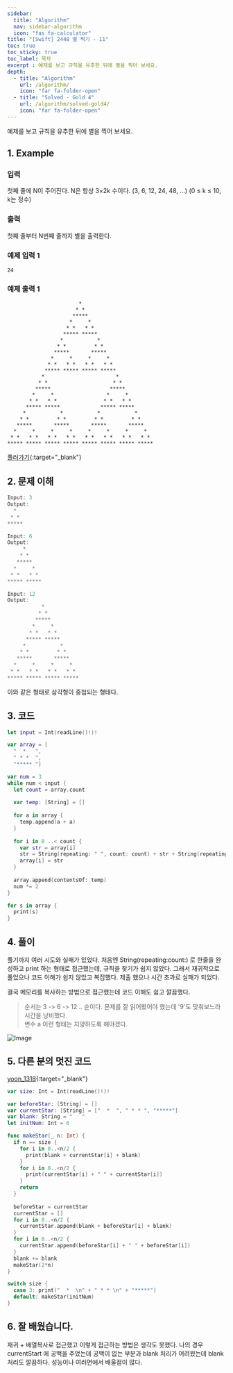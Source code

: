 ```yaml
---
sidebar:
  title: "Algorithm"
  nav: sidebar-algorithm
  icon: "fas fa-calculator"
title: "[Swift] 2448 별 찍기 - 11"
toc: true
toc_sticky: true
toc_label: 목차
excerpt : 예제를 보고 규칙을 유추한 뒤에 별을 찍어 보세요.
depth: 
  - title: "Algorithm"
    url: /algorithm/
    icon: "far fa-folder-open"
  - title: "Solved - Gold 4"
    url: /algorithm/solved-gold4/
    icon: "far fa-folder-open"
---
```

예제를 보고 규칙을 유추한 뒤에 별을 찍어 보세요.

## 1. Example
### 입력
첫째 줄에 N이 주어진다. N은 항상 3×2k 수이다. (3, 6, 12, 24, 48, ...) (0 ≤ k ≤ 10, k는 정수)

### 출력
첫째 줄부터 N번째 줄까지 별을 출력한다.

### 예제 입력 1
```
24
```
### 예제 출력 1
```
                       *                       
                      * *                      
                     *****                     
                    *     *                    
                   * *   * *                   
                  ***** *****                  
                 *           *                 
                * *         * *                
               *****       *****               
              *     *     *     *              
             * *   * *   * *   * *             
            ***** ***** ***** *****            
           *                       *           
          * *                     * *          
         *****                   *****         
        *     *                 *     *        
       * *   * *               * *   * *       
      ***** *****             ***** *****      
     *           *           *           *     
    * *         * *         * *         * *    
   *****       *****       *****       *****   
  *     *     *     *     *     *     *     *  
 * *   * *   * *   * *   * *   * *   * *   * * 
***** ***** ***** ***** ***** ***** ***** *****
```
[<i class="fas fa-link"></i> 풀러가기](https://www.acmicpc.net/problem/2448){:target="_blank"}  
## 2. 문제 이해
```swift
Input: 3
Output: 
  *   
 * *  
***** 
```

```swift
Input: 6
Output: 
     *      
    * *     
   *****    
  *     *   
 * *   * *  
***** ***** 
```

```swift
Input: 12
Output: 
           *            
          * *           
         *****          
        *     *         
       * *   * *        
      ***** *****       
     *           *      
    * *         * *     
   *****       *****    
  *     *     *     *   
 * *   * *   * *   * *  
***** ***** ***** ***** 
```

이와 같은 형태로 삼각형이 중첩되는 형태다. 

## 3. 코드
```swift
let input = Int(readLine()!)!

var array = [
  "  *   ",
  " * *  ",
  "***** "]

var num = 3
while num < input {
  let count = array.count
  
  var temp: [String] = []
  
  for a in array {
    temp.append(a + a)
  }
  
  for i in 0 ..< count {
    var str = array[i]
    str = String(repeating: " ", count: count) + str + String(repeating: " ", count: count)
    array[i] = str
  }
  
  array.append(contentsOf: temp)
  num *= 2
}

for s in array {
  print(s)
}
```

## 4. 풀이
풀기까지 여러 시도와 실패가 있었다.
처음엔 String(repeating:count:) 로 한줄을 완성하고 print 하는 형태로 접근했는데, 규칙을 찾기가 쉽지 않았다. 그래서 재귀적으로 풀었으나 코드 이해가 쉽지 않았고 복잡했다. 제출 했으나 시간 초과로 실패가 되었다.

결국 메모리를 복사하는 방법으로 접근했는데 코드 이해도 쉽고 깔끔했다.
>순서는 3 -> 6 -> 12 .. 순이다. 문제를 잘 읽어봤어야 했는데 '9'도 맞춰보느라 시간을 낭비했다.<br>변수 a 이런 형태는 지양하도록 해야겠다.

![Image](https://drive.google.com/uc?export=view&id=15Xdof9V2aAL9WT8edIrmFVR5dVQsZ7mf)

## 5. 다른 분의 멋진 코드
[<i class="fas fa-link"></i> yoon_1318](https://www.acmicpc.net/user/yoon_1318){:target="_blank"}  

```swift
var size: Int = Int(readLine()!)!

var beforeStar: [String] = []
var currentStar: [String] = ["  *  ", " * * ", "*****"]
var blank: String = "   "
let initNum: Int = 6

func makeStar(_ n: Int) {
  if n == size {
    for i in 0..<n/2 {
      print(blank + currentStar[i] + blank)
    }
    for i in 0..<n/2 {
      print(currentStar[i] + " " + currentStar[i])
    }
    return
  }
  
  beforeStar = currentStar
  currentStar = []
  for i in 0..<n/2 {
    currentStar.append(blank + beforeStar[i] + blank)
  }
  for i in 0..<n/2 {
    currentStar.append(beforeStar[i] + " " + beforeStar[i])
  }
  blank += blank
  makeStar(2*n)
}

switch size {
  case 3: print("  *  \n" + " * * \n" + "*****")
  default: makeStar(initNum)
}
```

## 6. 잘 배웠습니다.
재귀 + 배열복사로 접근했고 이렇게 접근하는 방법은 생각도 못했다.
나의 경우 currentStart 에 공백을 주었는데 공백이 없는 부분과 blank 처리가 어려웠는데 blank 처리도 깔끔하다.
성능이나 여러면에서 배울점이 많다.
